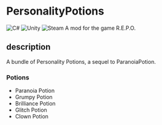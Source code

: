 # PersonalityPotions
![C#](https://img.shields.io/badge/c%23-%23239120.svg?style=for-the-badge&logo=csharp&logoColor=white)
![Unity](https://img.shields.io/badge/unity-%23000000.svg?style=for-the-badge&logo=unity&logoColor=white)
![Steam](https://img.shields.io/badge/steam-%23000000.svg?style=for-the-badge&logo=steam&logoColor=white)
A mod for the game R.E.P.O.

## description
A bundle of Personality Potions, a sequel to ParanoiaPotion.

### Potions
* Paranoia Potion
* Grumpy Potion
* Brilliance Potion
* Glitch Potion
* Clown Potion
